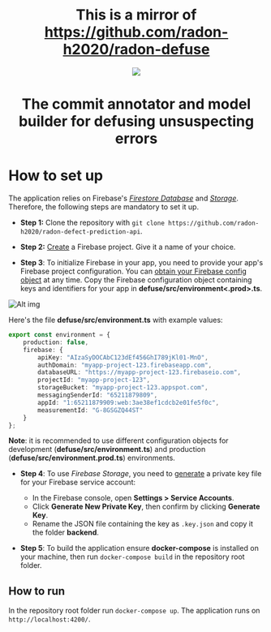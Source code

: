 <div align="center" width="100%" >
    <h1 align="center">This is a mirror of <a href="https://github.com/radon-h2020/radon-defuse">https://github.com/radon-h2020/radon-defuse</a></h1>
</div>



<p align="center" width="100%">
    <img src="./media/logo-text-small.png"> 
</p>

<h1 align="center">The commit annotator and model builder for defusing unsuspecting errors</h1>


# How to set up

The application relies on Firebase's [*Firestore Database*]() and [*Storage*](). Therefore, the following steps are mandatory to set it up.

* **Step 1:** Clone the repository with `git clone https://github.com/radon-h2020/radon-defect-prediction-api`.

* **Step 2:** [Create](https://firebase.google.com/docs/web/setup#create-firebase-project) a Firebase project. Give it a name of your choice.

* **Step 3**: To initialize Firebase in your app, you need to provide your app's Firebase project configuration. You can [obtain your Firebase config object](https://support.google.com/firebase/answer/7015592) at any time.
Copy the Firebase configuration object containing keys and identifiers for your app in **defuse/src/environment<.prod>.ts**.


![Alt img](./media/firebase-project-configuration.png)

Here's the file **defuse/src/environment.ts** with example values:

```typescript
export const environment = {
    production: false,
    firebase: {
        apiKey: "AIzaSyDOCAbC123dEf456GhI789jKl01-MnO",
        authDomain: "myapp-project-123.firebaseapp.com",
        databaseURL: "https://myapp-project-123.firebaseio.com",
        projectId: "myapp-project-123",
        storageBucket: "myapp-project-123.appspot.com",
        messagingSenderId: "65211879809",
        appId: "1:65211879909:web:3ae38ef1cdcb2e01fe5f0c",
        measurementId: "G-8GSGZQ44ST"
    }
};
```

**Note**: it is recommended to use different configuration objects for development (**defuse/src/environment.ts**) and production (**defuse/src/environment.prod.ts**) environments.

* **Step 4**: To use *Firebase Storage*, you need to [generate](https://firebase.google.com/docs/admin/setup?authuser=0#initialize-sdk) a private key file for your Firebase service account:
    - In the Firebase console, open **Settings > Service Accounts**.
    - Click **Generate New Private Key**, then confirm by clicking **Generate Key**.
    - Rename the JSON file containing the key as `.key.json` and copy it the folder **backend**.

* **Step 5**: To build the application ensure **docker-compose** is installed on your machine, then run `docker-compose build` in the repository root folder.


## How to run

In the repository root folder run `docker-compose up`.
The application runs on `http://localhost:4200/`.



